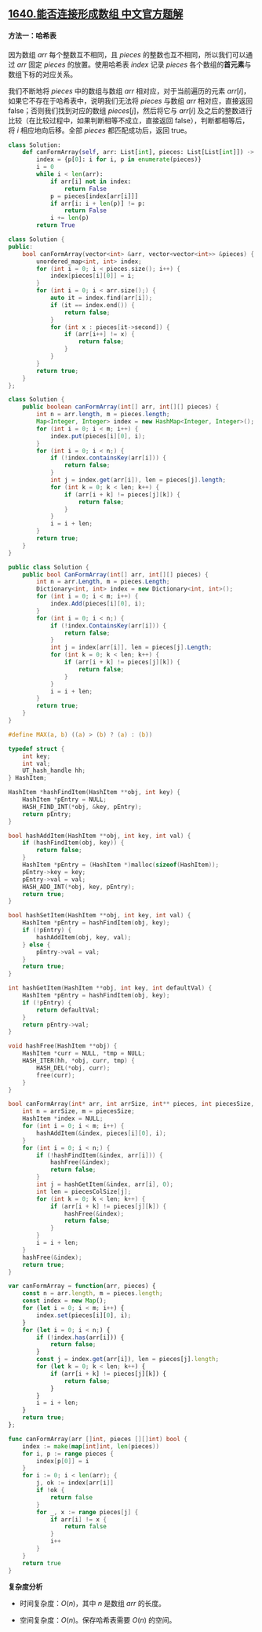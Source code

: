 ## [1640.能否连接形成数组 中文官方题解](https://leetcode.cn/problems/check-array-formation-through-concatenation/solutions/100000/neng-fou-lian-jie-xing-cheng-shu-zu-by-l-rnkn)
#### 方法一：哈希表

因为数组 $\textit{arr}$ 每个整数互不相同，且 $\textit{pieces}$ 的整数也互不相同，所以我们可以通过 $\textit{arr}$ 固定 $\textit{pieces}$ 的放置。使用哈希表 $\textit{index}$ 记录 $\textit{pieces}$ 各个数组的**首元素**与数组下标的对应关系。

我们不断地将 $\textit{pieces}$ 中的数组与数组 $\textit{arr}$ 相对应，对于当前遍历的元素 $\textit{arr}[i]$，如果它不存在于哈希表中，说明我们无法将 $\textit{pieces}$ 与数组 $\textit{arr}$ 相对应，直接返回 $\text{false}$；否则我们找到对应的数组 $\textit{pieces}[j]$，然后将它与 $\textit{arr}[i]$ 及之后的整数进行比较（在比较过程中，如果判断相等不成立，直接返回 $\text{false}$），判断都相等后，将 $i$ 相应地向后移。全部 $\textit{pieces}$ 都匹配成功后，返回 $\text{true}$。

```Python [sol1-Python3]
class Solution:
    def canFormArray(self, arr: List[int], pieces: List[List[int]]) -> bool:
        index = {p[0]: i for i, p in enumerate(pieces)}
        i = 0
        while i < len(arr):
            if arr[i] not in index:
                return False
            p = pieces[index[arr[i]]]
            if arr[i: i + len(p)] != p:
                return False
            i += len(p)
        return True
```

```C++ [sol1-C++]
class Solution {
public:
    bool canFormArray(vector<int> &arr, vector<vector<int>> &pieces) {
        unordered_map<int, int> index;
        for (int i = 0; i < pieces.size(); i++) {
            index[pieces[i][0]] = i;
        }
        for (int i = 0; i < arr.size();) {
            auto it = index.find(arr[i]);
            if (it == index.end()) {
                return false;
            }
            for (int x : pieces[it->second]) {
                if (arr[i++] != x) {
                    return false;
                }
            }
        }
        return true;
    }
};
```

```Java [sol1-Java]
class Solution {
    public boolean canFormArray(int[] arr, int[][] pieces) {
        int n = arr.length, m = pieces.length;
        Map<Integer, Integer> index = new HashMap<Integer, Integer>();
        for (int i = 0; i < m; i++) {
            index.put(pieces[i][0], i);
        }
        for (int i = 0; i < n;) {
            if (!index.containsKey(arr[i])) {
                return false;
            }
            int j = index.get(arr[i]), len = pieces[j].length;
            for (int k = 0; k < len; k++) {
                if (arr[i + k] != pieces[j][k]) {
                    return false;
                }
            }
            i = i + len;
        }
        return true;
    }
}
```

```C# [sol1-C#]
public class Solution {
    public bool CanFormArray(int[] arr, int[][] pieces) {
        int n = arr.Length, m = pieces.Length;
        Dictionary<int, int> index = new Dictionary<int, int>();
        for (int i = 0; i < m; i++) {
            index.Add(pieces[i][0], i);
        }
        for (int i = 0; i < n;) {
            if (!index.ContainsKey(arr[i])) {
                return false;
            }
            int j = index[arr[i]], len = pieces[j].Length;
            for (int k = 0; k < len; k++) {
                if (arr[i + k] != pieces[j][k]) {
                    return false;
                }
            }
            i = i + len;
        }
        return true;
    }
}
```

```C [sol1-C]
#define MAX(a, b) ((a) > (b) ? (a) : (b))

typedef struct {
    int key;
    int val;
    UT_hash_handle hh;
} HashItem; 

HashItem *hashFindItem(HashItem **obj, int key) {
    HashItem *pEntry = NULL;
    HASH_FIND_INT(*obj, &key, pEntry);
    return pEntry;
}

bool hashAddItem(HashItem **obj, int key, int val) {
    if (hashFindItem(obj, key)) {
        return false;
    }
    HashItem *pEntry = (HashItem *)malloc(sizeof(HashItem));
    pEntry->key = key;
    pEntry->val = val;
    HASH_ADD_INT(*obj, key, pEntry);
    return true;
}

bool hashSetItem(HashItem **obj, int key, int val) {
    HashItem *pEntry = hashFindItem(obj, key);
    if (!pEntry) {
        hashAddItem(obj, key, val);
    } else {
        pEntry->val = val;
    }
    return true;
}

int hashGetItem(HashItem **obj, int key, int defaultVal) {
    HashItem *pEntry = hashFindItem(obj, key);
    if (!pEntry) {
        return defaultVal;
    }
    return pEntry->val;
}

void hashFree(HashItem **obj) {
    HashItem *curr = NULL, *tmp = NULL;
    HASH_ITER(hh, *obj, curr, tmp) {
        HASH_DEL(*obj, curr);  
        free(curr);             
    }
}

bool canFormArray(int* arr, int arrSize, int** pieces, int piecesSize, int* piecesColSize){
    int n = arrSize, m = piecesSize;
    HashItem *index = NULL;
    for (int i = 0; i < m; i++) {
        hashAddItem(&index, pieces[i][0], i);
    }
    for (int i = 0; i < n;) {
        if (!hashFindItem(&index, arr[i])) {
            hashFree(&index);
            return false;
        }
        int j = hashGetItem(&index, arr[i], 0);
        int len = piecesColSize[j];
        for (int k = 0; k < len; k++) {
            if (arr[i + k] != pieces[j][k]) {
                hashFree(&index);
                return false;
            }
        }
        i = i + len;
    }
    hashFree(&index);
    return true;
}
```

```JavaScript [sol1-JavaScript]
var canFormArray = function(arr, pieces) {
    const n = arr.length, m = pieces.length;
    const index = new Map();
    for (let i = 0; i < m; i++) {
        index.set(pieces[i][0], i);
    }
    for (let i = 0; i < n;) {
        if (!index.has(arr[i])) {
            return false;
        }
        const j = index.get(arr[i]), len = pieces[j].length;
        for (let k = 0; k < len; k++) {
            if (arr[i + k] != pieces[j][k]) {
                return false;
            }
        }
        i = i + len;
    }
    return true;
};
```

```go [sol1-Golang]
func canFormArray(arr []int, pieces [][]int) bool {
    index := make(map[int]int, len(pieces))
    for i, p := range pieces {
        index[p[0]] = i
    }
    for i := 0; i < len(arr); {
        j, ok := index[arr[i]]
        if !ok {
            return false
        }
        for _, x := range pieces[j] {
            if arr[i] != x {
                return false
            }
            i++
        }
    }
    return true
}
```

**复杂度分析**

+ 时间复杂度：$O(n)$，其中 $n$ 是数组 $\textit{arr}$ 的长度。

+ 空间复杂度：$O(n)$。保存哈希表需要 $O(n)$ 的空间。